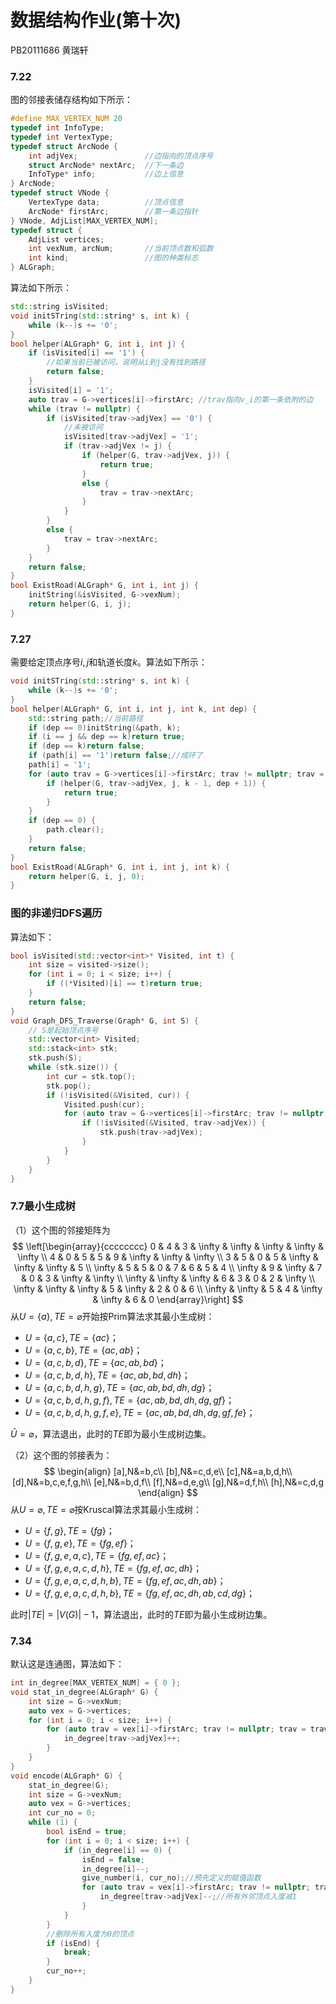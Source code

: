 # 数据结构作业(第十次)

PB20111686 黄瑞轩

### 7.22

图的邻接表储存结构如下所示：

```C++
#define MAX_VERTEX_NUM 20
typedef int InfoType;
typedef int VertexType;
typedef struct ArcNode {
	int adjVex;               //边指向的顶点序号
	struct ArcNode* nextArc;  //下一条边
	InfoType* info;           //边上信息
} ArcNode;
typedef struct VNode {
	VertexType data;          //顶点信息
	ArcNode* firstArc;        //第一条边指针
} VNode, AdjList[MAX_VERTEX_NUM];
typedef struct {
	AdjList vertices;
	int vexNum, arcNum;       //当前顶点数和弧数
	int kind;                 //图的种类标志
} ALGraph;
```

算法如下所示：

```C++
std::string isVisited;
void initSTring(std::string* s, int k) {
	while (k--)s += '0';
}
bool helper(ALGraph* G, int i, int j) {
	if (isVisited[i] == '1') {
		//如果当前已被访问，说明从i到j没有找到路径
		return false;
	}
	isVisited[i] = '1';
	auto trav = G->vertices[i]->firstArc; //trav指向v_i的第一条依附的边
	while (trav != nullptr) {
		if (isVisited[trav->adjVex] == '0') {
			//未被访问
			isVisited[trav->adjVex] = '1';
			if (trav->adjVex != j) {
				if (helper(G, trav->adjVex, j)) {
					return true;
				}
				else {
					trav = trav->nextArc;
				}
			}
		}
		else {
			trav = trav->nextArc;
		}
	}
	return false;
}
bool ExistRoad(ALGraph* G, int i, int j) {
	initString(&isVisited, G->vexNum);
	return helper(G, i, j);
}
```

### 7.27

需要给定顶点序号$i,j$和轨道长度$k$。算法如下所示：

```C++
void initSTring(std::string* s, int k) {
	while (k--)s += '0';
}
bool helper(ALGraph* G, int i, int j, int k, int dep) {
	std::string path;//当前路径
	if (dep == 0)initString(&path, k);
	if (i == j && dep == k)return true;
	if (dep == k)return false;
	if (path[i] == '1')return false;//成环了
	path[i] = '1';
	for (auto trav = G->vertices[i]->firstArc; trav != nullptr; trav = trav->nextArc) {
		if (helper(G, trav->adjVex, j, k - 1, dep + 1)) {
			return true;
		}
	}
	if (dep == 0) {
		path.clear();
	}
	return false;
}
bool ExistRoad(ALGraph* G, int i, int j, int k) {
	return helper(G, i, j, 0);
}
```

### 图的非递归DFS遍历

算法如下：

```C++
bool isVisited(std::vector<int>* Visited, int t) {
	int size = visited->size();
	for (int i = 0; i < size; i++) {
		if ((*Visited)[i] == t)return true;
	}
	return false;
}
void Graph_DFS_Traverse(Graph* G, int S) {
	// S是起始顶点序号
	std::vector<int> Visited;
	std::stack<int> stk;
	stk.push(S);
	while (stk.size()) {
		int cur = stk.top();
		stk.pop();
		if (!isVisited(&Visited, cur)) {
            Visited.push(cur);
			for (auto trav = G->vertices[i]->firstArc; trav != nullptr; trav = trav->nextArc) {
				if (!isVisited(&Visited, trav->adjVex)) {
					stk.push(trav->adjVex);
				}
			}
		}
	}
}
```

### 7.7最小生成树

（1）这个图的邻接矩阵为
$$
\left[\begin{array}{cccccccc}
0 & 4 & 3 & \infty & \infty & \infty & \infty & \infty \\
4 & 0 & 5 & 5 & 9 & \infty & \infty & \infty \\
3 & 5 & 0 & 5 & \infty & \infty & \infty & 5 \\
\infty & 5 & 5 & 0 & 7 & 6 & 5 & 4 \\
\infty & 9 & \infty & 7 & 0 & 3 & \infty & \infty \\
\infty & \infty & \infty & 6 & 3 & 0 & 2 & \infty \\
\infty & \infty & \infty & 5 & \infty & 2 & 0 & 6 \\
\infty & \infty & 5 & 4 & \infty & \infty & 6 & 0
\end{array}\right]
$$
从$U=\{a\},TE=\varnothing$开始按Prim算法求其最小生成树：

- $U=\{a,c\},TE=\{ac\}$；
- $U=\{a,c,b\},TE=\{ac,ab\}$；
- $U=\{a,c,b,d\},TE=\{ac,ab,bd\}$；
- $U=\{a,c,b,d,h\},TE=\{ac,ab,bd,dh\}$；
- $U=\{a,c,b,d,h,g\},TE=\{ac,ab,bd,dh,dg\}$；
- $U=\{a,c,b,d,h,g,f\},TE=\{ac,ab,bd,dh,dg,gf\}$；
- $U=\{a,c,b,d,h,g,f,e\},TE=\{ac,ab,bd,dh,dg,gf,fe\}$；

$\bar U=\varnothing$，算法退出，此时的$TE$即为最小生成树边集。

（2）这个图的邻接表为：
$$
\begin{align}
[a],N&=b,c\\
[b],N&=c,d,e\\
[c],N&=a,b,d,h\\
[d],N&=b,c,e,f,g,h\\
[e],N&=b,d,f\\
[f],N&=d,e,g\\
[g],N&=d,f,h\\
[h],N&=c,d,g
\end{align}
$$
从$U=\varnothing, TE=\varnothing$按Kruscal算法求其最小生成树：

- $U=\{f,g\},TE=\{fg\}$；
- $U=\{f,g,e\},TE=\{fg,ef\}$；
- $U=\{f,g,e,a,c\},TE=\{fg,ef,ac\}$；
- $U=\{f,g,e,a,c,d,h\},TE=\{fg,ef,ac,dh\}$；
- $U=\{f,g,e,a,c,d,h,b\},TE=\{fg,ef,ac,dh,ab\}$；
- $U=\{f,g,e,a,c,d,h,b\},TE=\{fg,ef,ac,dh,ab,cd,dg\}$；

此时$|TE|=|V(G)|-1$，算法退出，此时的$TE$即为最小生成树边集。

### 7.34

默认这是连通图，算法如下：

```C++
int in_degree[MAX_VERTEX_NUM] = { 0 };
void stat_in_degree(ALGraph* G) {
	int size = G->vexNum;
	auto vex = G->vertices;
	for (int i = 0; i < size; i++) {
		for (auto trav = vex[i]->firstArc; trav != nullptr; trav = trav->nextArc) {
			in_degree[trav->adjVex]++;
		}
	}
}
void encode(ALGraph* G) {
	stat_in_degree(G);
	int size = G->vexNum;
	auto vex = G->vertices;
	int cur_no = 0;
	while (1) {
		bool isEnd = true;
		for (int i = 0; i < size; i++) {
			if (in_degree[i] == 0) {
				isEnd = false;
				in_degree[i]--;
				give_number(i, cur_no);//预先定义的赋值函数
				for (auto trav = vex[i]->firstArc; trav != nullptr; trav = trav->nextArc) {
					in_degree[trav->adjVex]--;//所有外邻顶点入度减1
				}
			}
		}
		//删除所有入度为0的顶点
		if (isEnd) {
			break;
		}
		cur_no++;
	}
}
```

